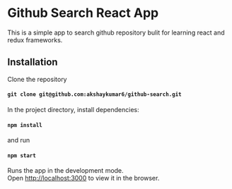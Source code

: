 # Github Search React App

This is a simple app to search github repository bulit for learning react and redux frameworks.

## Installation 

Clone the repository

#### `git clone git@github.com:akshaykumar6/github-search.git`

In the project directory, install dependencies:

#### `npm install`

and run 

#### `npm start`

Runs the app in the development mode.<br> 
Open [http://localhost:3000](http://localhost:3000) to view it in the browser.